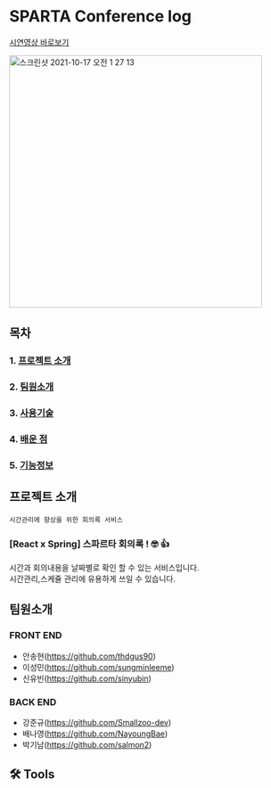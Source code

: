 
# SPARTA Conference log

[시연영상 바로보기](https://www.youtube.com/watch?v=3qWBMpdNZpE)

<img width="453" alt="스크린샷 2021-10-17 오전 1 27 13" src="https://user-images.githubusercontent.com/85213997/137595008-5cb75b9a-b5f6-4328-b61f-f20c92b43d01.png">



## 목차
### 1. [프로젝트 소개](#프로젝트-소개)<br/>
### 2. [팀원소개](#-팀원소개)<br/>
### 3. [사용기술](#-tools)<br/>
### 4. [배운 점](#-i-learned)<br/>
### 5. [기능정보](#-기능정보)<br/>


## 프로젝트 소개


```
시간관리에 향상을 위한 회의록 서비스
```
### [React x Spring] 스파르타 회의록 ! 🤓 👍<br/>
시간과 회의내용을 날짜별로 확인 할 수 있는 서비스입니다. <br/>
시간관리,스케쥴 관리에 유용하게 쓰일 수 있습니다. <br/>


## 팀원소개

### FRONT END

- 안송현(https://github.com/thdgus90)
- 이성민(https://github.com/sungminleeme)
- 신유빈(https://github.com/sinyubin)

### BACK END

- 강준규(https://github.com/Smallzoo-dev)
- 배나영(https://github.com/NayoungBae)
- 박기남(https://github.com/salmon2)

## 🛠 Tools
